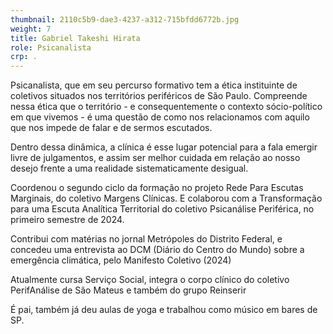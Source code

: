 ```yaml
---
thumbnail: 2110c5b9-dae3-4237-a312-715bfdd6772b.jpg
weight: 7
title: Gabriel Takeshi Hirata
role: Psicanalista
crp: .
---
```

Psicanalista, que em seu percurso formativo tem a ética instituinte de coletivos situados nos territórios periféricos de São Paulo. Compreende nessa ética que o território - e consequentemente  o contexto sócio-político em que vivemos - é uma questão de como nos relacionamos com aquilo que nos impede de falar e de sermos escutados. 

Dentro dessa dinâmica, a clínica é esse lugar potencial para a fala emergir livre de julgamentos, e assim ser melhor cuidada em relação ao nosso desejo frente a uma realidade sistematicamente desigual. 

Coordenou o segundo ciclo da formação no projeto Rede Para Escutas Marginais, do coletivo Margens Clínicas. E colaborou com a Transformação para uma Escuta Analítica Territorial do coletivo Psicanálise Periférica, no primeiro semestre de 2024.

Contribui com matérias no jornal Metrópoles do Distrito Federal, e concedeu uma entrevista ao DCM (Diário do Centro do Mundo) sobre a emergência climática, pelo Manifesto Coletivo (2024)

Atualmente cursa Serviço Social, integra o corpo clínico do coletivo PerifAnálise de São Mateus e também do grupo Reinserir

É pai, também já deu aulas de yoga e trabalhou como músico em bares de SP.